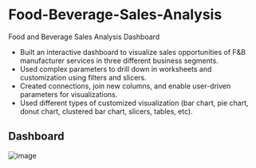 # Food-Beverage-Sales-Analysis
Food and Beverage Sales Analysis Dashboard
* Built an interactive dashboard to visualize sales opportunities of F&B manufacturer services in three different business segments.
* Used complex parameters to drill down in worksheets and customization using filters and slicers.
* Created connections, join new columns, and enable user-driven parameters for visualizations.
* Used different types of customized visualization (bar chart, pie chart, donut chart, clustered bar chart, slicers, tables, etc).

## Dashboard

![image](https://github.com/mmankoji/Food-Beverage-Sales-Analysis/assets/81578274/a8ee891b-a5c7-490b-8722-4f7c1d70c1d7)

